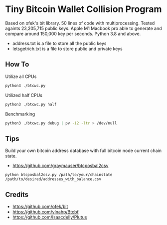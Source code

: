 # Tiny Bitcoin Wallet Collision Program

Based on ofek's bit library. 50 lines of code with multiprocessing. Tested againts 23,205,715 public keys. Apple M1 Macbook pro able to generate and compare around 150,000 key per seconds. Python 3.8 and above.

- address.txt is a file to store all the public keys
- letsgetrich.txt is a file to store public and private keys 

## How To
Utilize all CPUs
```bash
python3 ./btcwc.py
```

Utilized half CPUs
```bash
python3 ./btcwc.py half
```

Benchmarking 
```bash
python3 ./btcwc.py debug | pv -i2 -ltr > /dev/null
```

## Tips
Build your own bitcoin address database with full bitcoin node current chain state.
- https://github.com/graymauser/btcposbal2csv
```
python btcposbal2csv.py /path/to/your/chainstate /path/to/desired/addresses_with_balance.csv
```


## Credits
- https://github.com/ofek/bit
- https://github.com/vlnahp/Btcbf
- https://github.com/Isaacdelly/Plutus
